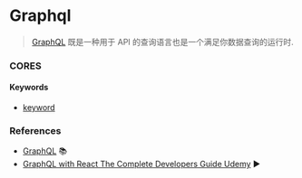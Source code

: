 # Graphql

> [GraphQL](https://graphql.cn/) 既是一种用于 API 的查询语言也是一个满足你数据查询的运行时.

### CORES

#### Keywords

- [keyword](./docs/*.md)

### References

- [GraphQL](https://graphql.cn/) 📚
- [GraphQL with React The Complete Developers Guide Udemy](https://www.bilibili.com/video/BV1Kx411v7tp/) ▶️
